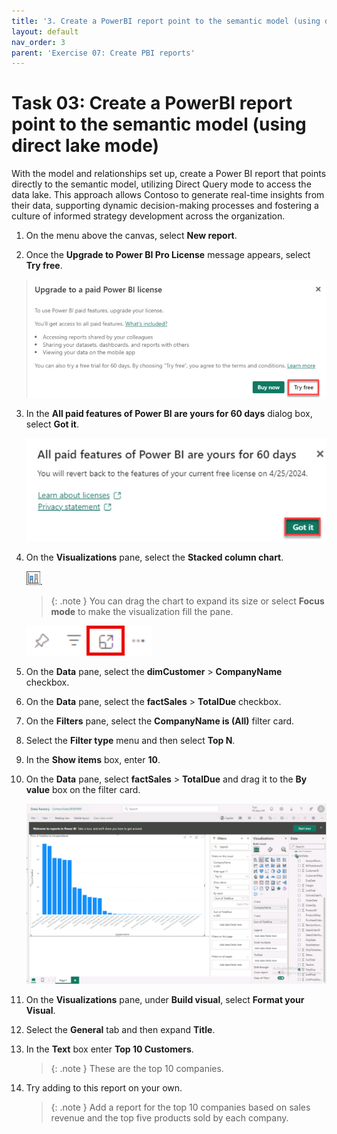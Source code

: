 ```yaml
---
title: '3. Create a PowerBI report point to the semantic model (using direct lake mode)'
layout: default
nav_order: 3
parent: 'Exercise 07: Create PBI reports'
---
```


# Task 03: Create a PowerBI report point to the semantic model (using direct lake mode)

With the model and relationships set up, create a Power BI report that points directly to the semantic model, utilizing Direct Query mode to access the data lake. This approach allows Contoso to generate real-time insights from their data, supporting dynamic decision-making processes and fostering a culture of informed strategy development across the organization. 

1. On the menu above the canvas, select **New report**.

1. Once the **Upgrade to Power BI Pro License** message appears, select **Try free**.

    ![upgradetoPAIDpowerBI.jpg](../media/instructions254096/upgradetoPAIDpowerBI.jpg)

1. In the **All paid features of Power BI are yours for 60 days** dialog box, select **Got it**.

    ![paidfeatures60days.jpg](../media/instructions254096/paidfeatures60days.jpg)

1. On the **Visualizations** pane, select the **Stacked column chart**.

    ![stacked-column-chart.png](../media/instructions257645/stacked-column-chart.png).

   >{: .note }
   >You can drag the chart to expand its size or select **Focus mode** to make the visualization fill the pane.

   ![Focus-mode.png](../media/instructions257645/Focus-mode.png)

1. On the **Data** pane, select the **dimCustomer** > **CompanyName** checkbox.

1. On the **Data** pane, select the **factSales** > **TotalDue** checkbox.

1. On the **Filters** pane, select the **CompanyName is (All)** filter card.

1. Select the **Filter type** menu and then select **Top N**.

1. In the **Show items** box, enter **10**.

1. On the **Data** pane, select **factSales** > **TotalDue** and drag it to the **By value** box on the filter card.

    ![rport.jpg](../media/instructions254096/rport.jpg)

1. On the **Visualizations** pane, under **Build visual**, select **Format your Visual**.

1. Select the **General** tab and then expand **Title**.

1. In the **Text** box enter **Top 10 Customers**.

    >{: .note }
    > These are the top 10 companies.
 
1. Try adding to this report on your own. 

    >{: .note }
    > Add a report for the top 10 companies based on sales revenue and the top five products sold by each company.
